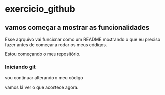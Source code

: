 # exercicio_github

## vamos começar a mostrar as funcionalidades

Esse aqrquivo vai funcionar como um README mostrando o que eu preciso fazer antes de começar a rodar os meus códigos.

Estou começando o meu repositório.


### Iniciando git

vou continuar alterando o meu código

vamos lá ver o que acontece agora. 